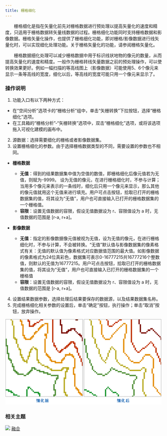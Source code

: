 ```yaml
---
title: 栅格细化
---
```


　　栅格细化是指在矢量化前先对栅格数据进行预处理以提高矢量化的速度和精度，只适用于栅格数据转矢量线数据的过程。栅格细化功能同时支持栅格数据和影像数据。栅格矢量化操作，也提供了栅格细化功能，即对栅格/影像数据进行线矢量化时，可以实现细化处理功能。关于栅格矢量化的功能，请参阅栅格矢量化。

　　栅格数据细化处理可以减少栅格数据中用于标识线状地物的像元的数量，从而提高矢量化的速度和精度。一般作为栅格转线矢量数据之前的预处理操作，可以使转换效果更好。例如一幅扫描的等高线图上（影像数据）可能使用5、6个像元来显示一条等高线的宽度，细化以后，等高线的宽度可能只用一个像元来显示了。

### 操作说明

1. 功能入口有以下两种方式：
  - 在“空间分析”选项卡的“栅格分析”组中，单击“矢栅转换”下拉按钮，选择“栅格细化”选项。
  - 在工具箱的“栅格分析”-“矢栅转换”选项中，双击“栅格细化”选项，或将该选项拖入可视化建模的画布中。
2. 源数据：选择需要细化的栅格或者影像数据集。
3. 设置栅格细化的参数。由于选择栅格数据类型的不同，需要设置的参数也不相同。 
 - **栅格数据**
     - **无值**：得到的结果数据集中值为空值的数值，即栅格细化后像元值若为无值，则赋为-9999。 设为无值的像元，在进行栅格细化时，不参与计算；当用多个像元来表示的一条线时，细化后只用一个像元来显示，那么其他的像元值就用这个无值来进行填充。用户可点击按钮，拾取已打开的栅格数据集的值，将其设为“无值”，用户也可直接输入已打开的栅格数据集的一个栅格值。
     - **容限**：设置无值数据的容限，假设无值数据设为 r、容限值设为 a 时，无值数据的范围是 [r-a, r+a]。

 - **影像数据**
     - **无值**：指定的影像数据像元值被视为无值，设为无值的像元，在进行栅格细化时，不参与计算，不会被转换。“无值”默认值与影像数据集的像素格式有关：无值的默认值为像素格式对应数据值范围的最大值。如影像数据的像素格式为24位真彩色，数据集可表示0-16777215共16777216个整数值，则默认的无值为16777215。用户可点击按钮，拾取已打开的栅格数据集的值，将其设为“无值”，用户也可直接输入已打开的栅格数据集的一个栅格值
     - **容限**：设置无值数据的容限，假设无值数据设为 r、容限值设为 a 时，无值数据的范围是 [r-a, r+a]。

4. 设置结果数据参数，选择处理后结果要保存的数据源，以及结果数据集名称。 
5. 完成栅格细化相关参数的设置后，单击“确定”按钮，执行操作；单击“取消”按钮，放弃操作。 


  ![](img/ThinRaster.png)


### 相关主题

![](img/smalltitle.png) [融合](Datafuse.html)



